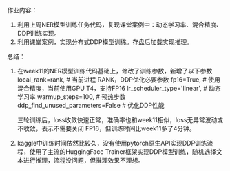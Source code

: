 作业内容：

1. 利用上周NER模型训练任务代码，复现课堂案例中：动态学习率、混合精度、DDP训练实现。
2. 利用课堂案例，实现分布式DDP模型训练。存盘后加载实现推理。

总结：

1. 在week11的NER模型训练代码基础上，修改了训练参数，新增了以下参数
   local_rank=rank,   # 当前进程 RANK，DDP优化必要参数
   fp16=True,               # 使用混合精度，当前使用GPU T4，支持FP16
   lr_scheduler_type='linear',  # 动态学习率
   warmup_steps=100,        # 预热步数
   ddp_find_unused_parameters=False  # 优化DDP性能

   三轮训练后，loss收敛快速正常，准确率也和week11相似，loss无异常波动或不收敛，表示不需要关闭 FP16，但训练时间比week11多了4分钟。
2. kaggle中训练时间依然比较久，没有使用pytorch原生API实现DDP训练流程，使用了主流的HuggingFace Trainer框架实现DDP模型训练，随机选择文本进行推理，流程没问题，但推理效果不理想。
